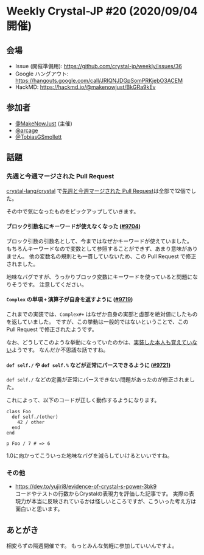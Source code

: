 # Weekly Crystal-JP #20 (2020/09/04開催)

## 会場

- Issue (開催準備用): <https://github.com/crystal-jp/weekly/issues/36>
- Google ハングアウト: <https://hangouts.google.com/call/JRIQNJDGpSomPRKjebO3ACEM>
- HackMD: <https://hackmd.io/@makenowjust/BkGRa9kEv>

## 参加者

- [@MakeNowJust][] (主催)
- [@arcage][]
- [@TobiasGSmollett][]

[@MakeNowJust]: https://github.com/MakeNowJust
[@TobiasGSmollett]: https://github.com/TobiasGSmollett
[@arcage]: https://github.com/arcage

## 話題

### 先週と今週マージされた Pull Request

[crystal-lang/crystal] で[先週と今週マージされた Pull Request][]は全部で12個でした。

[crystal-lang/crystal]: https://github.com/crystal-lang/crystal
[先週と今週マージされた Pull Request]: https://github.com/crystal-lang/crystal/pulls?q=is%3Apr+is%3Amerged+merged%3A2020-08-22..2020-09-03

その中で気になったものをピックアップしていきます。

#### ブロック引数名にキーワードが使えなくなった ([#9704](https://github.com/crystal-lang/crystal/pull/9704))

ブロック引数の引数名として、今まではなぜかキーワードが使えていました。
もちろんキーワードなので変数として参照することができず、あまり意味がありません。
他の変数名の規則とも一貫していないため、この Pull Request で修正されました。

地味なバグですが、うっかりブロック変数にキーワードを使っていると問題になりそうです。
注意してください。

#### `Complex` の単項 `+` 演算子が自身を返すように ([#9719](https://github.com/crystal-lang/crystal/pull/9719))

これまでの実装では、`Complex#+` はなぜか自身の実部と虚部を絶対値にしたものを返していました。
ですが、この挙動は一般的ではないということで、この Pull Request で修正されたようです。

なお、どうしてこのような挙動になっていたのかは、[実装した本人も覚えていない](https://github.com/crystal-lang/crystal/issues/9709#issuecomment-684854581)ようです。
なんだか不思議な話ですね。

#### `def self./` や `def self.%` などが正常にパースできるように ([#9721](https://github.com/crystal-lang/crystal/pull/9721))

`def self./` などの定義が正常にパースできない問題があったのが修正されました。

これによって、以下のコードが正しく動作するようになります。

```crystal
class Foo
  def self./(other)
    42 / other
  end
end

p Foo / 7 # => 6
```

1.0に向かってこういった地味なバグを減らしていけるといいですね。

### その他

* https://dev.to/yujiri8/evidence-of-crystal-s-power-3bk9 \
  コードやテストの行数からCrystalの表現力を評価した記事です。
  実際の表現力が本当に反映されているかは怪しいところですが、こういった考え方は面白いと思います。

## あとがき

相変らずの隔週開催です。
もっとみんな気軽に参加していいんですよ。
